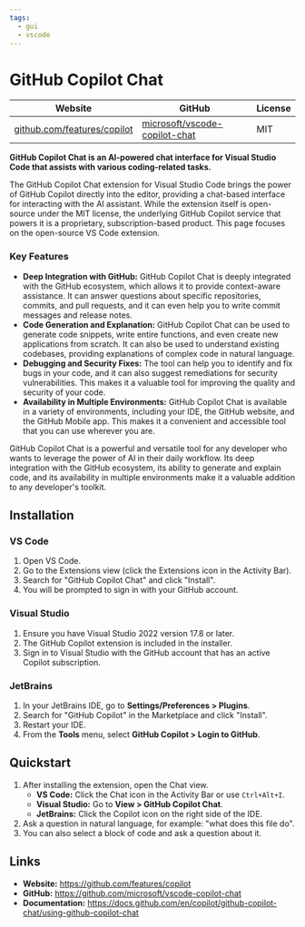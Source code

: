 ```yaml
---
tags:
  - gui
  - vscode
---
```


# GitHub Copilot Chat

| Website | GitHub | License |
| --- | --- | --- |
| [github.com/features/copilot](https://github.com/features/copilot) | [microsoft/vscode-copilot-chat](https://github.com/microsoft/vscode-copilot-chat) | MIT |

**GitHub Copilot Chat is an AI-powered chat interface for Visual Studio Code that assists with various coding-related tasks.**

The GitHub Copilot Chat extension for Visual Studio Code brings the power of GitHub Copilot directly into the editor, providing a chat-based interface for interacting with the AI assistant. While the extension itself is open-source under the MIT license, the underlying GitHub Copilot service that powers it is a proprietary, subscription-based product. This page focuses on the open-source VS Code extension.

### Key Features

*   **Deep Integration with GitHub:** GitHub Copilot Chat is deeply integrated with the GitHub ecosystem, which allows it to provide context-aware assistance. It can answer questions about specific repositories, commits, and pull requests, and it can even help you to write commit messages and release notes.
*   **Code Generation and Explanation:** GitHub Copilot Chat can be used to generate code snippets, write entire functions, and even create new applications from scratch. It can also be used to understand existing codebases, providing explanations of complex code in natural language.
*   **Debugging and Security Fixes:** The tool can help you to identify and fix bugs in your code, and it can also suggest remediations for security vulnerabilities. This makes it a valuable tool for improving the quality and security of your code.
*   **Availability in Multiple Environments:** GitHub Copilot Chat is available in a variety of environments, including your IDE, the GitHub website, and the GitHub Mobile app. This makes it a convenient and accessible tool that you can use wherever you are.

GitHub Copilot Chat is a powerful and versatile tool for any developer who wants to leverage the power of AI in their daily workflow. Its deep integration with the GitHub ecosystem, its ability to generate and explain code, and its availability in multiple environments make it a valuable addition to any developer's toolkit.

## Installation

### VS Code

1.  Open VS Code.
2.  Go to the Extensions view (click the Extensions icon in the Activity Bar).
3.  Search for "GitHub Copilot Chat" and click "Install".
4.  You will be prompted to sign in with your GitHub account.

### Visual Studio

1.  Ensure you have Visual Studio 2022 version 17.8 or later.
2.  The GitHub Copilot extension is included in the installer.
3.  Sign in to Visual Studio with the GitHub account that has an active Copilot subscription.

### JetBrains

1.  In your JetBrains IDE, go to **Settings/Preferences > Plugins**.
2.  Search for "GitHub Copilot" in the Marketplace and click "Install".
3.  Restart your IDE.
4.  From the **Tools** menu, select **GitHub Copilot > Login to GitHub**.

## Quickstart

1.  After installing the extension, open the Chat view.
    *   **VS Code:** Click the Chat icon in the Activity Bar or use `Ctrl+Alt+I`.
    *   **Visual Studio:** Go to **View > GitHub Copilot Chat**.
    *   **JetBrains:** Click the Copilot icon on the right side of the IDE.
2.  Ask a question in natural language, for example: "what does this file do".
3.  You can also select a block of code and ask a question about it.

## Links

*   **Website:** https://github.com/features/copilot
*   **GitHub:** https://github.com/microsoft/vscode-copilot-chat
*   **Documentation:** https://docs.github.com/en/copilot/github-copilot-chat/using-github-copilot-chat
